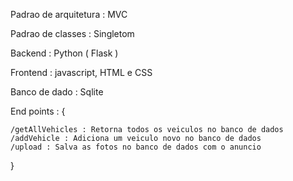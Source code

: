 Padrao de arquitetura : MVC

Padrao de classes : Singletom

Backend : Python ( Flask )

Frontend : javascript, HTML e CSS

Banco de dado : Sqlite

End points : {

    /getAllVehicles : Retorna todos os veiculos no banco de dados
    /addVehicle : Adiciona um veiculo novo no banco de dados
    /upload : Salva as fotos no banco de dados com o anuncio
    
}
